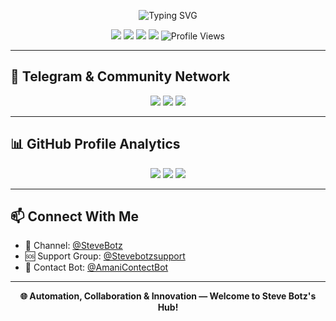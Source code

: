<p align="center">
  <img src="https://readme-typing-svg.demolab.com?font=Fira+Code&size=32&duration=2500&pause=500&color=00EFFF&center=true&vCenter=true&width=700&lines=Welcome+to+Steve+Botz's+GitHub!;Telegram+Bot+Expert;+Automation+Specialist;+Open+Source+Contributor" alt="Typing SVG"/>
</p>

<p align="center">
  <img src="https://img.shields.io/badge/Python-Expert-3776AB?style=for-the-badge&logo=python"/>
  <img src="https://img.shields.io/badge/JavaScript-Guru-F7DF1E?style=for-the-badge&logo=javascript"/>
  <img src="https://img.shields.io/badge/Telegram-Bots-26A5E0?style=for-the-badge&logo=telegram"/>
  <img src="https://img.shields.io/badge/Automation-Advanced-52CA7F?style=for-the-badge&logo=github"/>
  <img src="https://komarev.com/ghpvc/?username=Steve-Botz&style=for-the-badge" alt="Profile Views"/>
</p>

---

## 🚀 Telegram & Community Network

<div align="center">
  <a href="https://t.me/SteveBotz"><img src="https://img.shields.io/badge/Telegram_Channel-Join-26A5E0?style=for-the-badge&logo=telegram"></a>
  <a href="https://t.me/Stevebotzsupport"><img src="https://img.shields.io/badge/Support_Group-Chat-36BCF7?style=for-the-badge&logo=telegram"></a>
  <a href="https://t.me/AmaniContectBot"><img src="https://img.shields.io/badge/Contact_Bot-Automatic-52CA7F?style=for-the-badge&logo=robot"></a>
</div>

---

## 📊 GitHub Profile Analytics

<p align="center">
  <img src="https://github-profile-summary-cards.vercel.app/api/cards/profile-details?username=Steve-Botz&theme=github_dark"/>
  <img src="https://github-readme-streak-stats.herokuapp.com?user=Steve-Botz&theme=dark&hide_border=true"/>
  <img src="https://github-readme-stats.vercel.app/api/top-langs?username=Steve-Botz&layout=compact&theme=radical"/>
</p>

---

## 📫 Connect With Me

- 💬 Channel: [@SteveBotz](https://t.me/SteveBotz)
- 🆘 Support Group: [@Stevebotzsupport](https://t.me/Stevebotzsupport)
- 🤖 Contact Bot: [@AmaniContectBot](https://t.me/AmaniContectBot)

---

<p align="center">
  <b>🌐 Automation, Collaboration & Innovation — Welcome to Steve Botz's Hub!</b>
</p>
